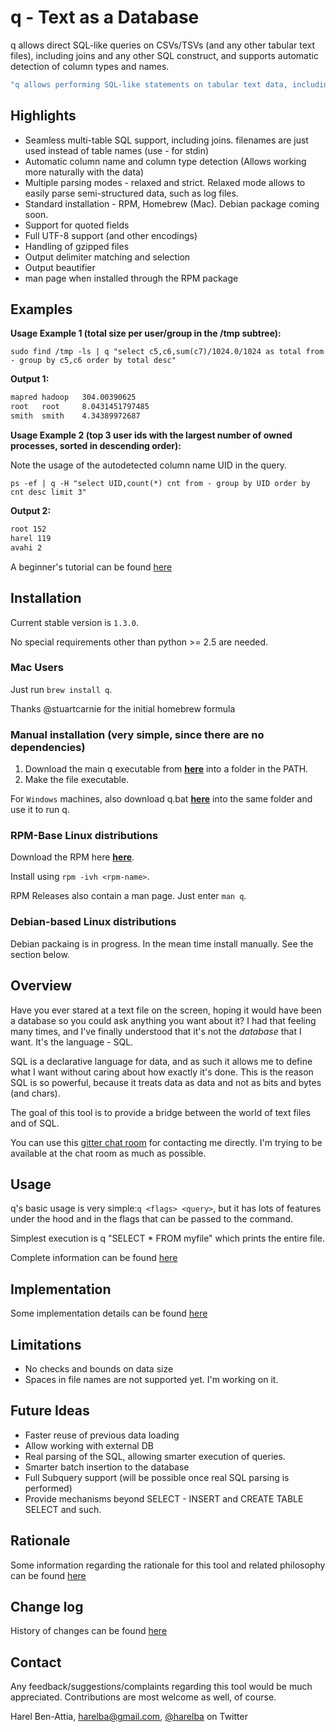 # q - Text as a Database 
q allows direct SQL-like queries on CSVs/TSVs (and any other tabular text files), including joins and any other SQL construct, and supports automatic detection of column types and names.

```bash
"q allows performing SQL-like statements on tabular text data, including joins and subqueries"
```

## Highlights

* Seamless multi-table SQL support, including joins. filenames are just used instead of table names (use - for stdin)
* Automatic column name and column type detection (Allows working more naturally with the data)
* Multiple parsing modes - relaxed and strict. Relaxed mode allows to easily parse semi-structured data, such as log files.
* Standard installation - RPM, Homebrew (Mac). Debian package coming soon.
* Support for quoted fields 
* Full UTF-8 support (and other encodings)
* Handling of gzipped files
* Output delimiter matching and selection
* Output beautifier
* man page when installed through the RPM package

## Examples
__Usage Example 1 (total size per user/group in the /tmp subtree):__

    sudo find /tmp -ls | q "select c5,c6,sum(c7)/1024.0/1024 as total from - group by c5,c6 order by total desc"

__Output 1:__
```bash
mapred hadoop   304.00390625
root   root     8.0431451797485
smith  smith    4.34389972687
```

__Usage Example 2 (top 3 user ids with the largest number of owned processes, sorted in descending order):__

Note the usage of the autodetected column name UID in the query.

    ps -ef | q -H "select UID,count(*) cnt from - group by UID order by cnt desc limit 3"
    
__Output 2:__
```bash
root 152
harel 119
avahi 2
```

A beginner's tutorial can be found [here](EXAMPLES.markdown)

## Installation
Current stable version is `1.3.0`. 

No special requirements other than python >= 2.5 are needed.

### Mac Users
Just run `brew install q`. 

Thanks @stuartcarnie for the initial homebrew formula

### Manual installation (very simple, since there are no dependencies)

1. Download the main q executable from **[here](https://raw.github.com/harelba/q/1.3.0/q)** into a folder in the PATH.
2. Make the file executable.

For `Windows` machines, also download q.bat **[here](https://raw.github.com/harelba/q/1.3.0/q.bat)** into the same folder and use it to run q.

### RPM-Base Linux distributions
Download the RPM here **[here](https://github.com/harelba/packages-for-q/raw/master/rpms/q-1.3.0-1.noarch.rpm)**. 

Install using `rpm -ivh <rpm-name>`.

RPM Releases also contain a man page. Just enter `man q`.

### Debian-based Linux distributions
Debian packaing is in progress. In the mean time install manually. See the section below.

## Overview
Have you ever stared at a text file on the screen, hoping it would have been a database so you could ask anything you want about it? I had that feeling many times, and I've finally understood that it's not the _database_ that I want. It's the language - SQL.

SQL is a declarative language for data, and as such it allows me to define what I want without caring about how exactly it's done. This is the reason SQL is so powerful, because it treats data as data and not as bits and bytes (and chars).

The goal of this tool is to provide a bridge between the world of text files and of SQL.

You can use this [gitter chat room](https://gitter.im/harelba/q) for contacting me directly. I'm trying to be available at the chat room as much as possible.

## Usage
q's basic usage is very simple:`q <flags> <query>`, but it has lots of features under the hood and in the flags that can be passed to the command.

Simplest execution is q "SELECT * FROM myfile" which prints the entire file.

Complete information can be found [here](USAGE.markdown)

## Implementation
Some implementation details can be found [here](IMPLEMENTATION.markdown)

## Limitations
* No checks and bounds on data size
* Spaces in file names are not supported yet. I'm working on it.

## Future Ideas
* Faster reuse of previous data loading
* Allow working with external DB
* Real parsing of the SQL, allowing smarter execution of queries.
* Smarter batch insertion to the database
* Full Subquery support (will be possible once real SQL parsing is performed)
* Provide mechanisms beyond SELECT - INSERT and CREATE TABLE SELECT and such.

## Rationale
Some information regarding the rationale for this tool and related philosophy can be found [here](RATIONALE.markdown)

## Change log
History of changes can be found [here](CHANGELOG.markdown)

## Contact
Any feedback/suggestions/complaints regarding this tool would be much appreciated. Contributions are most welcome as well, of course.

Harel Ben-Attia, harelba@gmail.com, [@harelba](https://twitter.com/harelba) on Twitter

